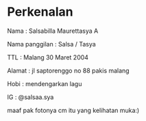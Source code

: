 # Perkenalan
Nama : Salsabilla Maurettasya A

Nama panggilan : Salsa / Tasya

TTL : Malang 30 Maret 2004

Alamat : jl saptorenggo no 88 pakis malang

Hobi : mendengarkan lagu

IG : @salsaa.sya

maaf pak fotonya cm itu yang kelihatan muka:)
